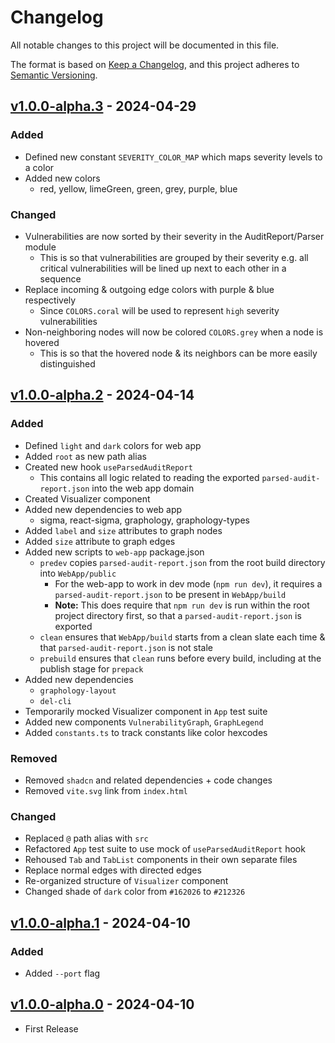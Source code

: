 # Changelog

All notable changes to this project will be documented in this file.

The format is based on [Keep a Changelog](https://keepachangelog.com/en/1.1.0/),
and this project adheres to [Semantic
Versioning](https://semver.org/spec/v2.0.0.html).

## [v1.0.0-alpha.3] - 2024-04-29

### Added

- Defined new constant `SEVERITY_COLOR_MAP` which maps severity levels to a
  color
- Added new colors
  - red, yellow, limeGreen, green, grey, purple, blue

### Changed

- Vulnerabilities are now sorted by their severity in the AuditReport/Parser
  module
  - This is so that vulnerabilities are grouped by their severity e.g. all
    critical vulnerabilities will be lined up next to each other in a sequence
- Replace incoming & outgoing edge colors with purple & blue respectively
  - Since `COLORS.coral` will be used to represent `high` severity
    vulnerabilities
- Non-neighboring nodes will now be colored `COLORS.grey` when a node is hovered
  - This is so that the hovered node & its neighbors can be more easily
    distinguished

## [v1.0.0-alpha.2] - 2024-04-14

### Added

- Defined `light` and `dark` colors for web app
- Added `root` as new path alias
- Created new hook `useParsedAuditReport`
  - This contains all logic related to reading the exported
    `parsed-audit-report.json` into the web app domain
- Created Visualizer component
- Added new dependencies to web app
  - sigma, react-sigma, graphology, graphology-types
- Added `label` and `size` attributes to graph nodes
- Added `size` attribute to graph edges
- Added new scripts to `web-app` package.json
  - `predev` copies `parsed-audit-report.json` from the root build directory
    into `WebApp/public`
    - For the web-app to work in dev mode (`npm run dev`), it requires a
      `parsed-audit-report.json` to be present in `WebApp/build`
    - **Note:** This does require that `npm run dev` is run within the root
      project directory first, so that a `parsed-audit-report.json` is exported
  - `clean` ensures that `WebApp/build` starts from a clean slate each time &
    that `parsed-audit-report.json` is not stale
  - `prebuild` ensures that `clean` runs before every build, including at the
    publish stage for `prepack`
- Added new dependencies
  - `graphology-layout`
  - `del-cli`
- Temporarily mocked Visualizer component in `App` test suite
- Added new components `VulnerabilityGraph`, `GraphLegend`
- Added `constants.ts` to track constants like color hexcodes

### Removed

- Removed `shadcn` and related dependencies + code changes
- Removed `vite.svg` link from `index.html`

### Changed

- Replaced `@` path alias with `src`
- Refactored `App` test suite to use mock of `useParsedAuditReport` hook
- Rehoused `Tab` and `TabList` components in their own separate files
- Replace normal edges with directed edges
- Re-organized structure of `Visualizer` component
- Changed shade of `dark` color from `#162026` to `#212326`

## [v1.0.0-alpha.1] - 2024-04-10

### Added

- Added `--port` flag

## [v1.0.0-alpha.0] - 2024-04-10

- First Release

[v1.0.0-alpha.3]: https://github.com/nrednav/npm-audit-visualizer/compare/v1.0.0-alpha.2...v1.0.0-alpha.3
[v1.0.0-alpha.2]: https://github.com/nrednav/npm-audit-visualizer/compare/v1.0.0-alpha.1...v1.0.0-alpha.2
[v1.0.0-alpha.1]: https://github.com/nrednav/npm-audit-visualizer/compare/v1.0.0-alpha.0...v1.0.0-alpha.1
[v1.0.0-alpha.0]: https://github.com/nrednav/npm-audit-visualizer/releases/tag/v1.0.0-alpha.0
